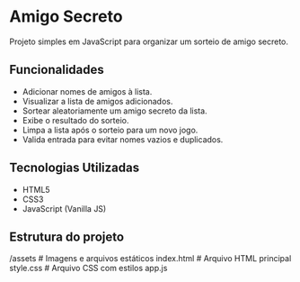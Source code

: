 # Amigo Secreto

Projeto simples em JavaScript para organizar um sorteio de amigo secreto.

## Funcionalidades

- Adicionar nomes de amigos à lista.
- Visualizar a lista de amigos adicionados.
- Sortear aleatoriamente um amigo secreto da lista.
- Exibe o resultado do sorteio.
- Limpa a lista após o sorteio para um novo jogo.
- Valida entrada para evitar nomes vazios e duplicados.

## Tecnologias Utilizadas

- HTML5
- CSS3
- JavaScript (Vanilla JS)

## Estrutura do projeto

/assets           # Imagens e arquivos estáticos
index.html        # Arquivo HTML principal
style.css         # Arquivo CSS com estilos
app.js  

